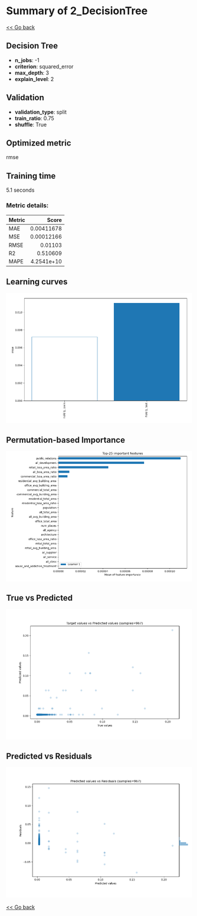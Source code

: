 # Summary of 2_DecisionTree

[<< Go back](../README.md)


## Decision Tree
- **n_jobs**: -1
- **criterion**: squared_error
- **max_depth**: 3
- **explain_level**: 2

## Validation
 - **validation_type**: split
 - **train_ratio**: 0.75
 - **shuffle**: True

## Optimized metric
rmse

## Training time

5.1 seconds

### Metric details:
| Metric   |      Score |
|:---------|-----------:|
| MAE      | 0.00411678 |
| MSE      | 0.00012166 |
| RMSE     | 0.01103    |
| R2       | 0.510609   |
| MAPE     | 4.2541e+10 |



## Learning curves
![Learning curves](learning_curves.png)

## Permutation-based Importance
![Permutation-based Importance](permutation_importance.png)
## True vs Predicted

![True vs Predicted](true_vs_predicted.png)


## Predicted vs Residuals

![Predicted vs Residuals](predicted_vs_residuals.png)



[<< Go back](../README.md)
